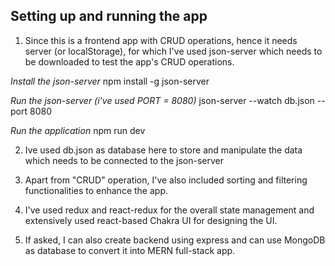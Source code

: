 ## Setting up and running the app ##

1. Since this is a frontend app with CRUD operations, hence it needs server (or localStorage), for which I've used json-server which needs to be downloaded
   to test the app's CRUD operations.

*Install the json-server*
 npm install -g json-server

*Run the json-server (i've used PORT = 8080)*
 json-server --watch db.json --port 8080

*Run the application*
 npm run dev

2. Ive used db.json as database here to store and manipulate the data which needs to be connected to the json-server

3. Apart from "CRUD" operation, I've also included sorting and filtering functionalities to enhance the app.

4. I've used redux and react-redux for the overall state management and extensively used react-based Chakra UI for designing the UI.

5. If asked, I can also create backend using express and can use MongoDB as database to convert it into MERN full-stack app.
